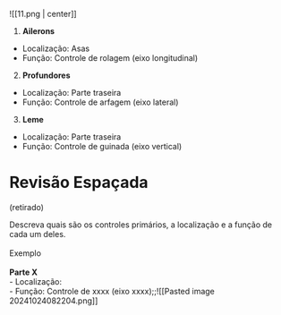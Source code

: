 ![[11.png | center]]

1. **Ailerons**

- Localização: Asas
- Função: Controle de rolagem (eixo longitudinal)

2. **Profundores**

- Localização: Parte traseira
- Função: Controle de arfagem (eixo lateral)

3. **Leme**

- Localização: Parte traseira
- Função: Controle de guinada (eixo vertical)

# Revisão Espaçada
(retirado)

Descreva quais são os controles primários, a localização e a função de cada um deles. <br><br> Exemplo <br><br>**Parte X**<br>- Localização:<br>- Função: Controle de xxxx (eixo xxxx);;![[Pasted image 20241024082204.png]]
<!--SR:!2025-06-27,164,310-->
